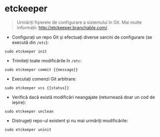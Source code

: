# etckeeper

> Urmăriți fișierele de configurare a sistemului în Git.
> Mai multe informații: <http://etckeeper.branchable.com/>.

- Configurați un repo Git și efectuați diverse sarcini de configurare (se execută din `/etc`):

`sudo etckeeper init`

- Trimiteți toate modificările în `/etc`:

`sudo etckeeper commit {{message}}`

- Executați comenzi Git arbitrare:

`sudo etckeeper vcs {{status}}`

- Verifică dacă există modificări neangajate (returnează doar un cod de ieșire):

`sudo etckeeper unclean`

- Distrugeți repo-ul existent și nu mai urmăriți modificările:

`sudo etckeeper uninit`
